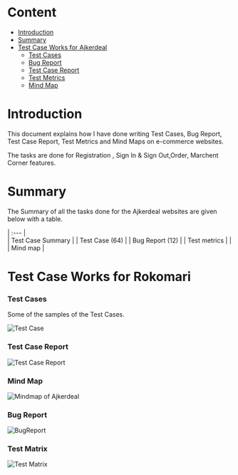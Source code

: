 # Content    
- [Introduction](#introduction)
- [Summary](#summary) 
- [Test Case Works for Ajkerdeal](#Test-Case-Works-for-Ajkerdeal)  
  - [Test Cases](#Test-Cases)   
  - [Bug Report](#Bug-Report) 
  - [Test Case Report](#Test-Case-Report)  
  - [Test Metrics](#Test-Metrics)    
  - [Mind Map](#Mind-map)    

# Introduction
This document explains how I have done writing Test Cases, Bug Report, Test Case Report, Test Metrics and Mind Maps on e-commerce websites. 

The tasks are done for Registration , Sign In & Sign Out,Order, Marchent Corner features.


# Summary 
The Summary of all the tasks done for the Ajkerdeal websites are given below with a table.

| :---         |    
| Test Case Summary   | 
| Test Case (64)     | 
| Bug Report (12)    | 
| Test metrics     | 
|      | Mind map   |


# Test Case Works for Rokomari
### Test Cases
Some of the samples of the Test Cases.

![Test Case](https://github.com/TasfiaIsrat12/Ajkerdeal_Manual_Testing/assets/133504097/efa7d882-f2f8-49a8-aa04-292c813b58a5)


### Test Case Report
![Test Case Report](https://github.com/TasfiaIsrat12/Ajkerdeal_Manual_Testing/assets/133504097/2ac87fe9-5246-4f7b-a529-c9f9182bf14f)


### Mind Map
![Mindmap of Ajkerdeal](https://github.com/TasfiaIsrat12/Ajkerdeal_Manual_Testing/assets/133504097/a828d365-426f-4cdb-b5bd-b55eb0db776f)

### Bug Report
![BugReport](https://github.com/TasfiaIsrat12/Ajkerdeal_Manual_Testing/assets/133504097/4660e8d9-47fe-4ddd-b76d-b87f98df11b2)

### Test Matrix

![Test Matrix](https://github.com/TasfiaIsrat12/Ajkerdeal_Manual_Testing/assets/133504097/eba6d17f-cafe-44b3-b49e-37203a56437f)

